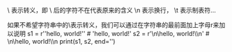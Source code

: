 \ 表示转义，即 \ 后的字符不在代表原来的含义
    \n 表示换行， \t 表示制表符...

如果不希望字符串中的\表示转义，我们可以通过在字符串的最前面加上字母r来加以说明
s1 = r'\'hello, world!\''  # \'hello, world!\'
s2 = r'\n\\hello, world!\\\n'  # \n\\hello, world!\\\n
print(s1, s2, end='')
